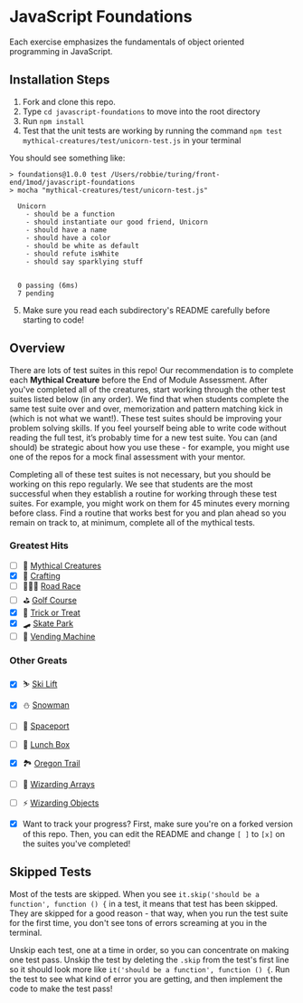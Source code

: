# JavaScript Foundations

Each exercise emphasizes the fundamentals of object oriented programming in JavaScript.

## Installation Steps

1. Fork and clone this repo.
2. Type `cd javascript-foundations` to move into the root directory
3. Run `npm install`
4. Test that the unit tests are working by running the command `npm test mythical-creatures/test/unicorn-test.js` in your terminal

You should see something like:

```shell
> foundations@1.0.0 test /Users/robbie/turing/front-end/1mod/javascript-foundations
> mocha "mythical-creatures/test/unicorn-test.js"

  Unicorn
    - should be a function
    - should instantiate our good friend, Unicorn
    - should have a name
    - should have a color
    - should be white as default
    - should refute isWhite
    - should say sparklying stuff


  0 passing (6ms)
  7 pending
```
5. Make sure you read each subdirectory's README carefully before starting to code!

## Overview

There are lots of test suites in this repo! Our recommendation is to complete each **Mythical Creature** before the End of Module Assessment. After you've completed all of the creatures, start working through the other test suites listed below (in any order). We find that when students complete the same test suite over and over, memorization and pattern matching kick in (which is not what we want!). These test suites should be improving your problem solving skills. If you feel yourself being able to write code without reading the full test, it’s probably time for a new test suite. You can (and should) be strategic about how you use these - for example, you might use one of the repos for a mock final assessment with your mentor.

Completing all of these test suites is not necessary, but you should be working on this repo regularly. We see that students are the most successful when they establish a routine for working through these test suites. For example, you might work on them for 45 minutes every morning before class. Find a routine that works best for you and plan ahead so you remain on track to, at minimum, complete all of the mythical tests.

### Greatest Hits
- [ ] 🧚 ‍[Mythical Creatures](./mythical-creatures)
- [x] 🧶 [Crafting](./crafting)
- [ ] 🏃🏻‍♀️ [Road Race](./roadrace)
- [ ] ⛳️ [Golf Course](./golf-course)
- [x] 🎃 [Trick or Treat](./trick-or-treat)
- [x] 🛹 [Skate Park](./skate-park)
- [ ] 🍫 [Vending Machine](./vending-machine)

### Other Greats
- [x] ⛷ [Ski Lift](./ski-lift)
- [x] ⛄️ [Snowman](./do-you-wanna-build-a-snowman)
- [ ] 🚀 [Spaceport](./spaceport)
- [ ] 🍔 [Lunch Box](./lunchbox)
- [x] 🏞 [Oregon Trail](./oregon-trail)
- [ ] 🔮 [Wizarding Arrays](./wizarding-arrays)
- [ ] ⚡️ [Wizarding Objects](./wizarding-objects)

- [x] Want to track your progress? First, make sure you're on a forked version of this repo. Then, you can edit the README and change `[ ]` to `[x]` on the suites you've completed!

## Skipped Tests

Most of the tests are skipped. When you see `it.skip('should be a function', function () {` in a test, it means that test has been skipped. They are skipped for a good reason - that way, when you run the test suite for the first time, you don't see tons of errors screaming at you in the terminal.

Unskip each test, one at a time in order, so you can concentrate on making one test pass. Unskip the test by deleting the `.skip` from the test's first line so it should look more like `it('should be a function', function () {`. Run the test to see what kind of error you are getting, and then implement the code to make the test pass!
